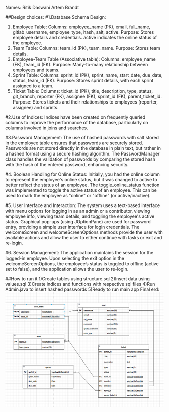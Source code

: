 Names:
    Ritik Daswani
    Artem Brandt

##Design choices: 
#1.Database Schema Design:
1. Employee Table:
Columns: employee_name (PK), email, full_name, gitlab_username, employee_type, hash, salt, active.
Purpose: Stores employee details and credentials. active indicates the online status of the employee.
2. Team Table:
Columns: team_id (PK), team_name.
Purpose: Stores team details.
3. Employee-Team Table (Associative table):
Columns: employee_name (FK), team_id (FK).
Purpose: Many-to-many relationship between employees and teams.
4. Sprint Table:
Columns: sprint_id (PK), sprint_name, start_date, due_date, status, team_id (FK).
Purpose: Stores sprint details, with each sprint assigned to a team.
5. Ticket Table:
Columns: ticket_id (PK), title, description, type, status, git_branch, reporter (FK), assignee (FK), sprint_id (FK), parent_ticket_id.
Purpose: Stores tickets and their relationships to employees (reporter, assignee) and sprints.

#2.Use of Indices:
Indices have been created on frequently queried columns to improve the performance of the database, particularly on columns involved in joins and searches.

#3.Password Management:
The use of hashed passwords with salt stored in the employee table ensures that passwords are securely stored. Passwords are not stored directly in the database in plain text, but rather in a hashed format using a secure hashing algorithm.
The PasswordManager class handles the validation of passwords by comparing the stored hash with the hash of the entered password, enhancing security.

#4. Boolean Handling for Online Status:
Initially, you had the online column to represent the employee's online status, but it was changed to active to better reflect the status of an employee.
The toggle_online_status function was implemented to toggle the active status of an employee. This can be used to mark the employee as "online" or "offline" (or active/inactive).

#5. User Interface and Interaction:
The system uses a text-based interface with menu options for logging in as an admin or a contributor, viewing employee info, viewing team details, and toggling the employee's active status.
Graphical pop-ups (using JOptionPane) are used for password entry, providing a simple user interface for login credentials.
The welcomeScreen and welcomeScreenOptions methods provide the user with available actions and allow the user to either continue with tasks or exit and re-login.

#6. Session Management:
The application maintains the session for the logged-in employee. Upon selecting the exit option in the welcomeScreenOptions, the employee’s status is toggled to offline (active set to false), and the application allows the user to re-login.

##How to run it
1)Create tables using structure.sql
2)Insert data using values.sql
3)Create indices and functions with respective sql files
4)Run Admin.java to insert hashed passwords
5)Ready to run main app
Final erd:
![Final erd](image.png)
